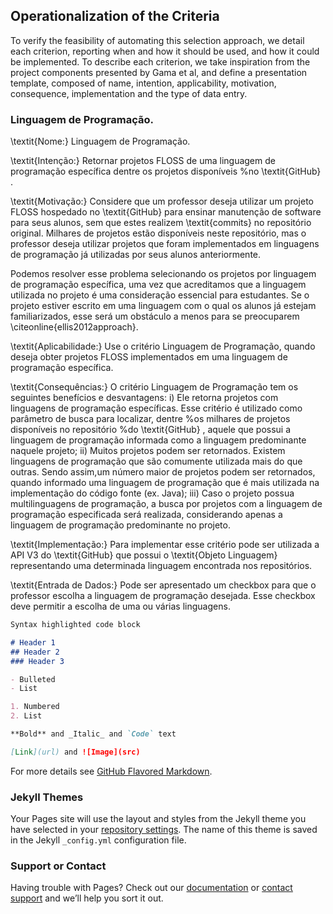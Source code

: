 ## Operationalization of the Criteria

To verify the feasibility of automating this selection approach, we detail each criterion, reporting when and how it should be used, and how it could be implemented. To describe each criterion, we take inspiration from the project components presented by Gama et al, and define a presentation template, composed of name, intention, applicability, motivation, consequence, implementation and the type of data entry. 

### Linguagem de Programação.

\textit{Nome:} Linguagem de Programação.

\textit{Intenção:} Retornar projetos FLOSS de uma linguagem de programação específica dentre os  projetos disponíveis %no \textit{GitHub}
.

\textit{Motivação:}  Considere que um professor deseja utilizar um projeto FLOSS hospedado no \textit{GitHub} para ensinar manutenção de software para seus alunos, sem que estes realizem \textit{commits} no repositório original. Milhares de projetos estão disponíveis  neste repositório, mas o professor deseja utilizar projetos que foram implementados em linguagens de programação já utilizadas por seus alunos anteriormente.

Podemos resolver esse problema selecionando os projetos por linguagem de programação específica, uma vez que acreditamos que a linguagem utilizada no projeto é uma consideração essencial para estudantes. Se o projeto estiver escrito em uma linguagem com o qual os alunos já estejam familiarizados, esse será um obstáculo a menos para se preocuparem \citeonline{ellis2012approach}.

\textit{Aplicabilidade:} Use o critério Linguagem de Programação, quando
deseja obter projetos FLOSS implementados em uma linguagem de programação específica. 

\textit{Consequências:} O critério Linguagem de Programação tem os seguintes benefícios e desvantagens: i) Ele retorna projetos com linguagens de programação específicas. Esse critério é utilizado como parâmetro de busca para localizar, dentre %os milhares de 
projetos disponíveis no repositório %do \textit{GitHub}
, aquele que possui a linguagem de programação informada como a linguagem predominante naquele projeto; ii) Muitos projetos podem ser retornados. Existem linguagens de programação que são comumente utilizada mais do que outras. Sendo assim,um número maior de projetos podem ser retornados, quando informado uma linguagem de programação que é mais utilizada na implementação do código fonte (ex. Java);
iii) Caso o projeto possua multilinguagens de programação, a busca por projetos com a linguagem de programação especificada será realizada, considerando apenas a linguagem de programação predominante no projeto.

\textit{Implementação:} Para implementar esse critério pode ser utilizada a API V3 do \textit{GitHub} que possui o \textit{Objeto Linguagem} representando uma determinada linguagem encontrada nos repositórios.

\textit{Entrada de Dados:} Pode ser apresentado um checkbox para que o professor escolha a linguagem de programação desejada. Esse checkbox deve permitir a escolha de uma ou várias linguagens. 
```markdown
Syntax highlighted code block

# Header 1
## Header 2
### Header 3

- Bulleted
- List

1. Numbered
2. List

**Bold** and _Italic_ and `Code` text

[Link](url) and ![Image](src)
```

For more details see [GitHub Flavored Markdown](https://guides.github.com/features/mastering-markdown/).

### Jekyll Themes

Your Pages site will use the layout and styles from the Jekyll theme you have selected in your [repository settings](https://github.com/flosssearch/flossserch.edu/settings). The name of this theme is saved in the Jekyll `_config.yml` configuration file.

### Support or Contact

Having trouble with Pages? Check out our [documentation](https://help.github.com/categories/github-pages-basics/) or [contact support](https://github.com/contact) and we’ll help you sort it out.
